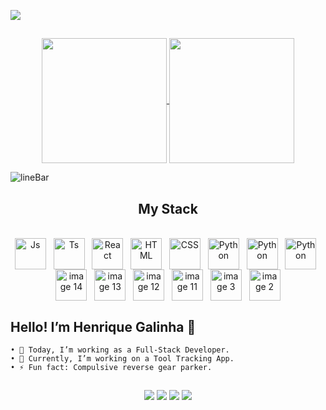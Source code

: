 
<a href="https://www.linkedin.com/in/henrique-galinha-132010285/" target="_blank"><img src="https://github.com/Galinha2/Galinha2/assets/161582309/63997ec0-6bb4-4deb-be6b-d073b4999a16" /></a>

##
<div align='center'> 
  <a href="https://github.com/Galinha2/convoychat">
    <img height=200 align="center" src="https://github-readme-stats.vercel.app/api/top-langs?username=Galinha2&layout=donut&icons=true&theme=radical&langs_count=8&card_width=320&border_color=fff0" />
  </a>

  <a href="https://github.com/Galinha2/github-readme-stats">
    <img height=200 align="center" src="https://github-readme-stats.vercel.app/api?username=Galinha2&show_icons=true&theme=radical&border_color=fff0" />
  </a>
</div>


![lineBar](https://github.com/Galinha2/Galinha2/assets/161582309/c100c015-a70b-40ce-8c17-9c22ef3ab9d8)

<h2 align="center">My Stack</h2>

<div align='center'><br>
  <img align="center" alt="Js" height="50" width="50" src="https://github.com/Galinha2/Galinha2/assets/161582309/a2adfcd8-1ff1-4116-8044-e282c4a72f8b">
  &nbsp;
  <img align="center" alt="Ts" height="50" width="50" src="https://github.com/Galinha2/Galinha2/assets/161582309/80b2a433-b3ab-4f77-b212-522d9fccff98">
  &nbsp;
  <img align="center" alt="React" height="50" width="50" src="https://github.com/Galinha2/Galinha2/assets/161582309/3d89fbc5-d2fd-4be5-a029-fad21fbe9507">
  &nbsp;
  <img align="center" alt="HTML" height="50" width="50" src="https://github.com/Galinha2/Galinha2/assets/161582309/e124e3b9-df66-4376-b0de-f76bd7f401f9">
  &nbsp;
  <img align="center" alt="CSS" height="50" width="50" src="https://github.com/Galinha2/Galinha2/assets/161582309/20e7cb3d-53d7-462b-8f12-5dbd6a86a2b0">
  &nbsp;
  <img align="center" alt="Python" height="50" width="50" src="https://github.com/Galinha2/Galinha2/assets/161582309/8a76975f-75d3-4b35-9690-155c64ca00f5">
  &nbsp;
  <img align="center" alt="Python" height="50" width="50" src="https://github.com/Galinha2/Galinha2/assets/161582309/3f7c6ddc-5544-4ea4-974c-84f7db16f448">
  &nbsp;
  <img align="center" alt="Python" height="50" width="50" src="https://github.com/Galinha2/Galinha2/assets/161582309/25bd73fa-86ae-41a1-92b1-982adacbab21">
	&nbsp;
  <img align="center" width="50" height="50" width="50" alt="image 14" src="https://github.com/user-attachments/assets/76b916fd-7bc1-4eeb-a971-4ddf2a78274f" />
	&nbsp;
  <img align="center" width="50" height="50" width="50" alt="image 13" src="https://github.com/user-attachments/assets/a84925de-cbc3-4e49-9320-ffce136a8bd8" />
	&nbsp;
  <img align="center" width="50" height="50"width="50" alt="image 12" src="https://github.com/user-attachments/assets/f1559bf2-15a7-490a-9f5d-681aa221b629" />
	&nbsp;
  <img align="center" width="50" height="50" width="50" alt="image 11" src="https://github.com/user-attachments/assets/ac5e9316-1687-4ea1-b439-c51dc5caefb6" />
	&nbsp;
  <img align="center" width="50" height="50" width="50" alt="image 3" src="https://github.com/user-attachments/assets/6c55720b-f3a2-4708-8cdd-1205b02f774c" />
	&nbsp;
  <img align="center" width="50" height="50" width="50" alt="image 2" src="https://github.com/user-attachments/assets/19b0f8e9-6146-44af-ba49-7ea229a96f2e" />
</div>

## Hello! I’m Henrique Galinha 👋
	• 🔭 Today, I’m working as a Full-Stack Developer.
	• 🌱 Currently, I’m working on a Tool Tracking App.
	• ⚡ Fun fact: Compulsive reverse gear parker.

##
 
<div align='center'> 
  <a href="https://www.instagram.com/henrique_galinha/" target="_blank"><img src="https://img.shields.io/badge/-Instagram-%23E4405F?style=for-the-badge&logo=instagram&logoColor=white" target="_blank"></a>
  <a href="https://discord.gg/galinha2" target="_blank"><img src="https://img.shields.io/badge/Discord-7289DA?style=for-the-badge&logo=discord&logoColor=white" target="_blank"></a> 
  <a href = "mailto:hgalinha1999@hotmail.com"><img src="https://img.shields.io/badge/-Gmail-%23333?style=for-the-badge&logo=gmail&logoColor=white" target="_blank"></a>
  <a href="https://www.linkedin.com/in/henrique-galinha-132010285/?locale=pt_BR" target="_blank"><img src="https://img.shields.io/badge/-LinkedIn-%230077B5?style=for-the-badge&logo=linkedin&logoColor=white" target="_blank"></a> 
</div>
